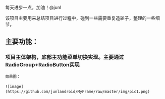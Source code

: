 每天进步一点，加油！@junl

该项目主要用来总结项目进行过程中，碰到一些需要重复造轮子，整理的一些细节。

## 主要功能：
### 项目主体架构，底部主功能菜单切换实现。主要通过RadioGroup+RadioButton实现

    效果图：

    ![image](https://github.com/junlandroid/MyFrame/raw/master/img/pic1.png)

